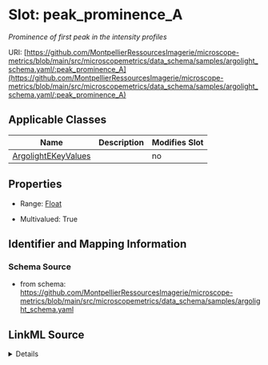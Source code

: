 # Slot: peak_prominence_A


_Prominence of first peak in the intensity profiles_



URI: [https://github.com/MontpellierRessourcesImagerie/microscope-metrics/blob/main/src/microscopemetrics/data_schema/samples/argolight_schema.yaml/:peak_prominence_A](https://github.com/MontpellierRessourcesImagerie/microscope-metrics/blob/main/src/microscopemetrics/data_schema/samples/argolight_schema.yaml/:peak_prominence_A)



<!-- no inheritance hierarchy -->




## Applicable Classes

| Name | Description | Modifies Slot |
| --- | --- | --- |
[ArgolightEKeyValues](ArgolightEKeyValues.md) |  |  no  |







## Properties

* Range: [Float](Float.md)

* Multivalued: True





## Identifier and Mapping Information







### Schema Source


* from schema: https://github.com/MontpellierRessourcesImagerie/microscope-metrics/blob/main/src/microscopemetrics/data_schema/samples/argolight_schema.yaml




## LinkML Source

<details>
```yaml
name: peak_prominence_A
description: Prominence of first peak in the intensity profiles
from_schema: https://github.com/MontpellierRessourcesImagerie/microscope-metrics/blob/main/src/microscopemetrics/data_schema/samples/argolight_schema.yaml
rank: 1000
multivalued: true
alias: peak_prominence_A
domain_of:
- ArgolightEKeyValues
range: float

```
</details>